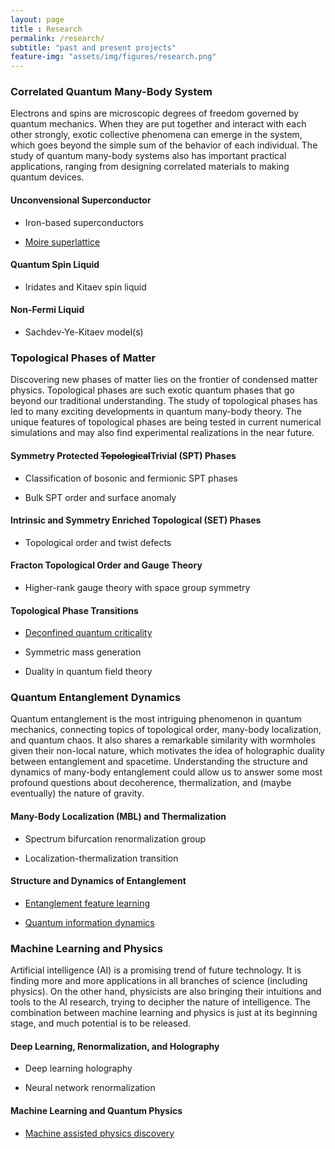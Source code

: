 ```yaml
--- 
layout: page 
title : Research 
permalink: /research/
subtitle: "past and present projects" 
feature-img: "assets/img/figures/research.png"
---
```


### Correlated Quantum Many-Body System

Electrons and spins are microscopic degrees of freedom governed by quantum mechanics. When they are put together and interact with each other strongly, exotic collective phenomena can emerge in the system, which goes beyond the simple sum of the behavior of each individual. The study of quantum many-body systems also has important practical applications, ranging from designing correlated materials to making quantum devices.

#### Unconvensional Superconductor

- Iron-based superconductors 

- [Moire superlattice](
{{site.baseurl}}/2018/05/21/Moire.html)

#### Quantum Spin Liquid

- Iridates and Kitaev spin liquid

#### Non-Fermi Liquid

- Sachdev-Ye-Kitaev model(s)

### Topological Phases of Matter

Discovering new phases of matter lies on the frontier of condensed matter physics. Topological phases are such exotic quantum phases that go beyond our traditional understanding. The study of topological phases has led to many exciting developments in quantum many-body theory. The unique features of topological phases are being tested in current numerical simulations and may also find experimental realizations in the near future.

#### Symmetry Protected ~~Topological~~Trivial (SPT) Phases

- Classification of bosonic and fermionic SPT phases

- Bulk SPT order and surface anomaly

#### Intrinsic and Symmetry Enriched Topological (SET) Phases

- Topological order and twist defects

#### Fracton Topological Order and Gauge Theory

- Higher-rank gauge theory with space group symmetry

#### Topological Phase Transitions

- [Deconfined quantum criticality]({{site.baseurl}}/2019/04/16/DQCP.html)

- Symmetric mass generation

- Duality in quantum field theory

### Quantum Entanglement Dynamics

Quantum entanglement is the most intriguing phenomenon in quantum mechanics, connecting topics of topological order, many-body localization, and quantum chaos. It also shares a remarkable similarity with wormholes given their non-local nature, which motivates the idea of holographic duality between entanglement and spacetime. Understanding the structure and dynamics of many-body entanglement could allow us to answer some most profound questions about decoherence, thermalization, and (maybe eventually) the nature of gravity.

#### Many-Body Localization (MBL) and Thermalization

- Spectrum bifurcation renormalization group

- Localization-thermalization transition

#### Structure and Dynamics of Entanglement

- [Entanglement feature learning]({{site.baseurl}}/2018/01/31/EFL.html) 

- [Quantum information dynamics](
{{site.baseurl}}/2018/03/28/DynQ.html)

### Machine Learning and Physics

Artificial intelligence (AI) is a promising trend of future technology. It is finding more and more applications in all branches of science (including physics). On the other hand, physicists are also bringing their intuitions and tools to the AI research, trying to decipher the nature of intelligence. The combination between machine learning and physics is just at its beginning stage, and much potential is to be released.  

#### Deep Learning, Renormalization, and Holography

- Deep learning holography

- Neural network renormalization

#### Machine Learning and Quantum Physics

- [Machine assisted physics discovery](
{{site.baseurl}}/2019/02/01/discoverQM.html)

